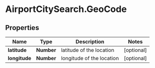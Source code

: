 # AirportCitySearch.GeoCode

## Properties

Name | Type | Description | Notes
------------ | ------------- | ------------- | -------------
**latitude** | **Number** | latitude of the location | [optional] 
**longitude** | **Number** | longitude of the location | [optional] 


